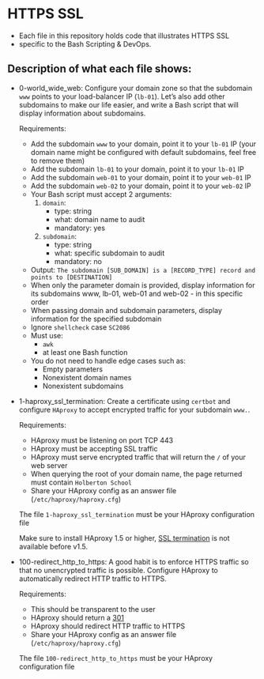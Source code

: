# HTTPS SSL

- Each file in this repository holds code that illustrates HTTPS SSL
- specific to the Bash Scripting & DevOps.

## Description of what each file shows:
* 0-world_wide_web: Configure your domain zone so that the subdomain `www` points to your load-balancer IP (`lb-01`). Let’s also add other subdomains to make our life easier, and write a Bash script that will display information about subdomains.

	Requirements:
	- Add the subdomain `www` to your domain, point it to your `lb-01` IP (your domain name might be configured with default subdomains, feel free to remove them)
	- Add the subdomain `lb-01` to your domain, point it to your `lb-01` IP
	- Add the subdomain `web-01` to your domain, point it to your `web-01` IP
	- Add the subdomain `web-02` to your domain, point it to your `web-02` IP
	- Your Bash script must accept 2 arguments:
		1. `domain`:
			- type: string
			- what: domain name to audit
			- mandatory: yes
		2. `subdomain`:
			- type: string
			- what: specific subdomain to audit
			- mandatory: no
	- Output: `The subdomain [SUB_DOMAIN] is a [RECORD_TYPE] record and points to [DESTINATION]`
	- When only the parameter domain is provided, display information for its subdomains www, lb-01, web-01 and web-02 - in this specific order
	- When passing domain and subdomain parameters, display information for the specified subdomain
	- Ignore `shellcheck` case `SC2086`
	- Must use:
		- `awk`
		- at least one Bash function
	- You do not need to handle edge cases such as:
		- Empty parameters
		- Nonexistent domain names
		- Nonexistent subdomains


* 1-haproxy_ssl_termination: Create a certificate using `certbot` and configure `HAproxy` to accept encrypted traffic for your subdomain `www.`.

	Requirements:

	- HAproxy must be listening on port TCP 443
	- HAproxy must be accepting SSL traffic
	- HAproxy must serve encrypted traffic that will return the `/` of your web server
	- When querying the root of your domain name, the page returned must contain `Holberton School`
	- Share your HAproxy config as an answer file (`/etc/haproxy/haproxy.cfg`)

	The file `1-haproxy_ssl_termination` must be your HAproxy configuration file

	Make sure to install HAproxy 1.5 or higher, [SSL termination](https://en.wikipedia.org/wiki/TLS_termination_proxy) is not available before v1.5.

* 100-redirect_http_to_https: A good habit is to enforce HTTPS traffic so that no unencrypted traffic is possible. Configure HAproxy to automatically redirect HTTP traffic to HTTPS.

	Requirements:

	- This should be transparent to the user
	- HAproxy should return a [301](https://en.wikipedia.org/wiki/HTTP_301)
	- HAproxy should redirect HTTP traffic to HTTPS
	- Share your HAproxy config as an answer file (`/etc/haproxy/haproxy.cfg`)

	The file `100-redirect_http_to_https` must be your HAproxy configuration file
